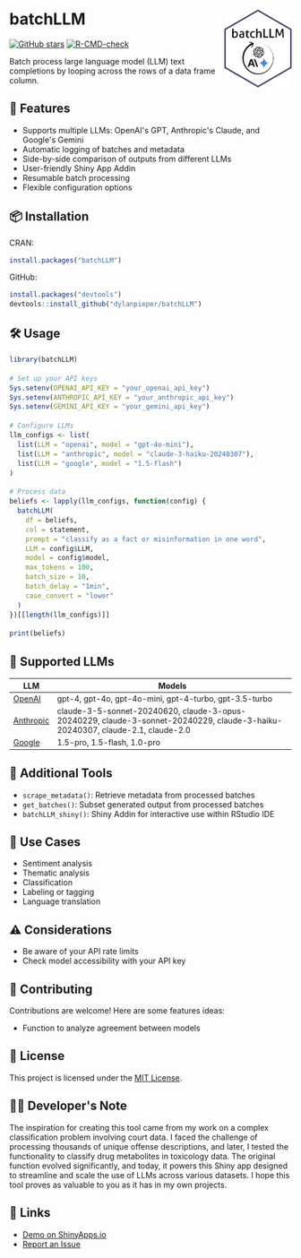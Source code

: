 # batchLLM <img src="inst/batchLLM_hexLogo.png" width="120" align="right"/>

[![GitHub stars](https://img.shields.io/github/stars/dylanpieper/batchLLM?style=social)](https://github.com/dylanpieper/batchLLM/stargazers) [![R-CMD-check](https://github.com/dylanpieper/batchLLM/workflows/R-CMD-check/badge.svg)](https://github.com/dylanpieper/batchLLM/actions)

Batch process large language model (LLM) text completions by looping across the rows of a data frame column.

## 🚀 Features

-   Supports multiple LLMs: OpenAI's GPT, Anthropic's Claude, and Google's Gemini
-   Automatic logging of batches and metadata
-   Side-by-side comparison of outputs from different LLMs
-   User-friendly Shiny App Addin
-   Resumable batch processing
-   Flexible configuration options

## 📦 Installation

CRAN:

``` r
install.packages("batchLLM")
```

GitHub:

``` r
install.packages("devtools")
devtools::install_github("dylanpieper/batchLLM")
```

## 🛠️ Usage

``` r
library(batchLLM)

# Set up your API keys
Sys.setenv(OPENAI_API_KEY = "your_openai_api_key")
Sys.setenv(ANTHROPIC_API_KEY = "your_anthropic_api_key")
Sys.setenv(GEMINI_API_KEY = "your_gemini_api_key")

# Configure LLMs
llm_configs <- list(
  list(LLM = "openai", model = "gpt-4o-mini"),
  list(LLM = "anthropic", model = "claude-3-haiku-20240307"),
  list(LLM = "google", model = "1.5-flash")
)

# Process data
beliefs <- lapply(llm_configs, function(config) {
  batchLLM(
    df = beliefs,
    col = statement,
    prompt = "classify as a fact or misinformation in one word",
    LLM = config$LLM,
    model = config$model,
    max_tokens = 100,
    batch_size = 10,
    batch_delay = "1min",
    case_convert = "lower"
  )
})[[length(llm_configs)]]

print(beliefs)
```

## 🤖 Supported LLMs

| LLM                                             | Models                                                                                                                        |
|---------------|---------------------------------------------------------|
| [OpenAI](https://github.com/irudnyts/openai)    | gpt-4, gpt-4o, gpt-4o-mini, gpt-4-turbo, gpt-3.5-turbo                                                                        |
| [Anthropic](https://github.com/yrvelez/claudeR) | claude-3-5-sonnet-20240620, claude-3-opus-20240229, claude-3-sonnet-20240229, claude-3-haiku-20240307, claude-2.1, claude-2.0 |
| [Google](https://github.com/jhk0530/gemini.R)   | 1.5-pro, 1.5-flash, 1.0-pro                                                                                                   |

## 🧰 Additional Tools

-   `scrape_metadata()`: Retrieve metadata from processed batches
-   `get_batches()`: Subset generated output from processed batches
-   `batchLLM_shiny()`: Shiny Addin for interactive use within RStudio IDE

## 🌟 Use Cases

-   Sentiment analysis
-   Thematic analysis
-   Classification
-   Labeling or tagging
-   Language translation

## ⚠️ Considerations

-   Be aware of your API rate limits
-   Check model accessibility with your API key

## 🤝 Contributing

Contributions are welcome! Here are some features ideas:

-   Function to analyze agreement between models

## 📄 License

This project is licensed under the [MIT License](LICENSE.md).

## 👨‍💻 Developer's Note

The inspiration for creating this tool came from my work on a complex classification problem involving court data. I faced the challenge of processing thousands of unique offense descriptions, and later, I tested the functionality to classify drug metabolites in toxicology data. The original function evolved significantly, and today, it powers this Shiny app designed to streamline and scale the use of LLMs across various datasets. I hope this tool proves as valuable to you as it has in my own projects.

## 🔗 Links

-   [Demo on ShinyApps.io](https://dylan-pieper.shinyapps.io/BatchLLM/)
-   [Report an Issue](https://github.com/dylanpieper/batchLLM/issues)
